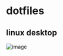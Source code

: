 # dotfiles

## linux desktop
![image](https://github.com/user-attachments/assets/8ffca4ba-8e42-47ca-be4d-a1b0c9745a6d)
